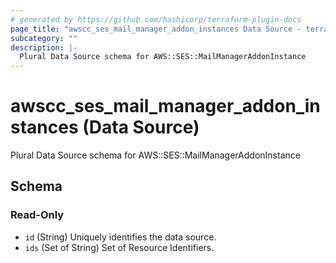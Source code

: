```yaml
---
# generated by https://github.com/hashicorp/terraform-plugin-docs
page_title: "awscc_ses_mail_manager_addon_instances Data Source - terraform-provider-awscc"
subcategory: ""
description: |-
  Plural Data Source schema for AWS::SES::MailManagerAddonInstance
---
```


# awscc_ses_mail_manager_addon_instances (Data Source)

Plural Data Source schema for AWS::SES::MailManagerAddonInstance



<!-- schema generated by tfplugindocs -->
## Schema

### Read-Only

- `id` (String) Uniquely identifies the data source.
- `ids` (Set of String) Set of Resource Identifiers.
